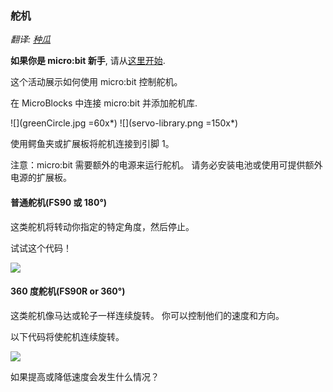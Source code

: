 ### 舵机

_翻译: [种瓜](https://wwj718.github.io/tags/microblocks/)_

**如果你是 micro:bit 新手**, 请从[这里开始](https://microblocksfun.cn/get-started).

这个活动展示如何使用 micro:bit 控制舵机。

在 MicroBlocks 中连接 micro:bit 并添加舵机库.

![](greenCircle.jpg =60x*)
![](servo-library.png =150x*)

使用鳄鱼夹或扩展板将舵机连接到引脚 1。

注意：micro:bit 需要额外的电源来运行舵机。 请务必安装电池或使用可提供额外电源的扩展板。

#### 普通舵机(FS90 或 180°)

这类舵机将转动你指定的特定角度，然后停止。

试试这个代码！

![](set-servo-angle.png)

#### 360 度舵机(FS90R or 360°)

这类舵机像马达或轮子一样连续旋转。 你可以控制他们的速度和方向。

以下代码将使舵机连续旋转。

![](set-servo-speed.png)

如果提高或降低速度会发生什么情况？
